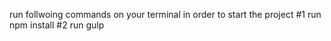 run follwoing commands on your terminal in order to start the project
#1 run npm install
#2 run gulp
